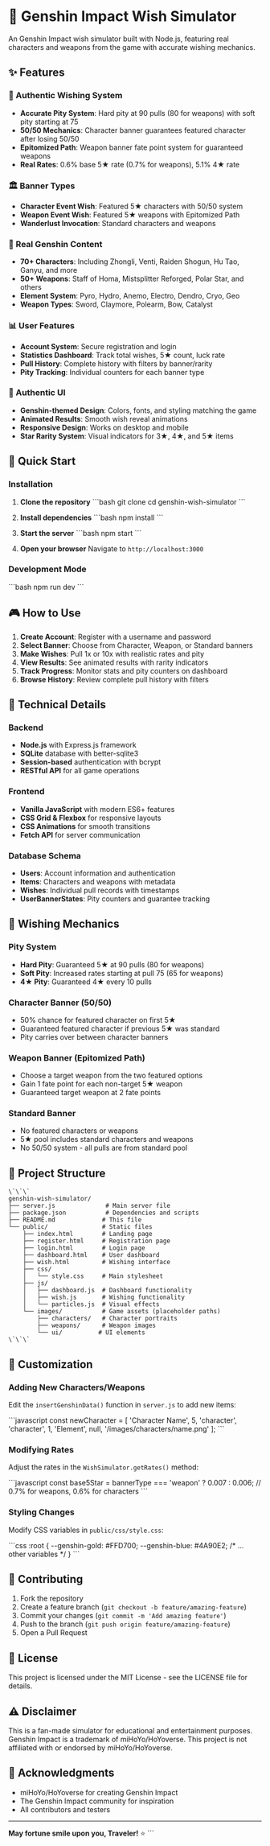 # 🌟 Genshin Impact Wish Simulator

An Genshin Impact wish simulator built with Node.js, featuring real characters and weapons from the game with accurate wishing mechanics.

## ✨ Features

### 🎯 Authentic Wishing System
- **Accurate Pity System**: Hard pity at 90 pulls (80 for weapons) with soft pity starting at 75
- **50/50 Mechanics**: Character banner guarantees featured character after losing 50/50
- **Epitomized Path**: Weapon banner fate point system for guaranteed weapons
- **Real Rates**: 0.6% base 5★ rate (0.7% for weapons), 5.1% 4★ rate

### 🏛️ Banner Types
- **Character Event Wish**: Featured 5★ characters with 50/50 system
- **Weapon Event Wish**: Featured 5★ weapons with Epitomized Path
- **Wanderlust Invocation**: Standard characters and weapons

### 👥 Real Genshin Content
- **70+ Characters**: Including Zhongli, Venti, Raiden Shogun, Hu Tao, Ganyu, and more
- **50+ Weapons**: Staff of Homa, Mistsplitter Reforged, Polar Star, and others
- **Element System**: Pyro, Hydro, Anemo, Electro, Dendro, Cryo, Geo
- **Weapon Types**: Sword, Claymore, Polearm, Bow, Catalyst

### 📊 User Features
- **Account System**: Secure registration and login
- **Statistics Dashboard**: Track total wishes, 5★ count, luck rate
- **Pull History**: Complete history with filters by banner/rarity
- **Pity Tracking**: Individual counters for each banner type

### 🎨 Authentic UI
- **Genshin-themed Design**: Colors, fonts, and styling matching the game
- **Animated Results**: Smooth wish reveal animations
- **Responsive Design**: Works on desktop and mobile
- **Star Rarity System**: Visual indicators for 3★, 4★, and 5★ items

## 🚀 Quick Start

### Installation

1. **Clone the repository**
   \`\`\`bash
   git clone <repository-url>
   cd genshin-wish-simulator
   \`\`\`

2. **Install dependencies**
   \`\`\`bash
   npm install
   \`\`\`

3. **Start the server**
   \`\`\`bash
   npm start
   \`\`\`

4. **Open your browser**
   Navigate to `http://localhost:3000`

### Development Mode
\`\`\`bash
npm run dev
\`\`\`

## 🎮 How to Use

1. **Create Account**: Register with a username and password
2. **Select Banner**: Choose from Character, Weapon, or Standard banners
3. **Make Wishes**: Pull 1x or 10x with realistic rates and pity
4. **View Results**: See animated results with rarity indicators
5. **Track Progress**: Monitor stats and pity counters on dashboard
6. **Browse History**: Review complete pull history with filters

## 🔧 Technical Details

### Backend
- **Node.js** with Express.js framework
- **SQLite** database with better-sqlite3
- **Session-based** authentication with bcrypt
- **RESTful API** for all game operations

### Frontend
- **Vanilla JavaScript** with modern ES6+ features
- **CSS Grid & Flexbox** for responsive layouts
- **CSS Animations** for smooth transitions
- **Fetch API** for server communication

### Database Schema
- **Users**: Account information and authentication
- **Items**: Characters and weapons with metadata
- **Wishes**: Individual pull records with timestamps
- **UserBannerStates**: Pity counters and guarantee tracking

## 🎯 Wishing Mechanics

### Pity System
- **Hard Pity**: Guaranteed 5★ at 90 pulls (80 for weapons)
- **Soft Pity**: Increased rates starting at pull 75 (65 for weapons)
- **4★ Pity**: Guaranteed 4★ every 10 pulls

### Character Banner (50/50)
- 50% chance for featured character on first 5★
- Guaranteed featured character if previous 5★ was standard
- Pity carries over between character banners

### Weapon Banner (Epitomized Path)
- Choose a target weapon from the two featured options
- Gain 1 fate point for each non-target 5★ weapon
- Guaranteed target weapon at 2 fate points

### Standard Banner
- No featured characters or weapons
- 5★ pool includes standard characters and weapons
- No 50/50 system - all pulls are from standard pool

## 📁 Project Structure
```
\`\`\`
genshin-wish-simulator/
├── server.js              # Main server file
├── package.json           # Dependencies and scripts
├── README.md             # This file
└── public/               # Static files
    ├── index.html        # Landing page
    ├── register.html     # Registration page
    ├── login.html        # Login page
    ├── dashboard.html    # User dashboard
    ├── wish.html         # Wishing interface
    ├── css/
    │   └── style.css     # Main stylesheet
    ├── js/
    │   ├── dashboard.js  # Dashboard functionality
    │   ├── wish.js       # Wishing functionality
    │   └── particles.js  # Visual effects
    └── images/           # Game assets (placeholder paths)
        ├── characters/   # Character portraits
        ├── weapons/      # Weapon images
        └── ui/          # UI elements
\`\`\`
```
## 🎨 Customization

### Adding New Characters/Weapons
Edit the `insertGenshinData()` function in `server.js` to add new items:

\`\`\`javascript
const newCharacter = [
    'Character Name', 5, 'character', 'character', 1, 'Element', null, '/images/characters/name.png'
];
\`\`\`

### Modifying Rates
Adjust the rates in the `WishSimulator.getRates()` method:

\`\`\`javascript
const base5Star = bannerType === 'weapon' ? 0.007 : 0.006; // 0.7% for weapons, 0.6% for characters
\`\`\`

### Styling Changes
Modify CSS variables in `public/css/style.css`:

\`\`\`css
:root {
    --genshin-gold: #FFD700;
    --genshin-blue: #4A90E2;
    /* ... other variables */
}
\`\`\`

## 🤝 Contributing

1. Fork the repository
2. Create a feature branch (`git checkout -b feature/amazing-feature`)
3. Commit your changes (`git commit -m 'Add amazing feature'`)
4. Push to the branch (`git push origin feature/amazing-feature`)
5. Open a Pull Request

## 📝 License

This project is licensed under the MIT License - see the LICENSE file for details.

## ⚠️ Disclaimer

This is a fan-made simulator for educational and entertainment purposes. Genshin Impact is a trademark of miHoYo/HoYoverse. This project is not affiliated with or endorsed by miHoYo/HoYoverse.

## 🙏 Acknowledgments

- miHoYo/HoYoverse for creating Genshin Impact
- The Genshin Impact community for inspiration
- All contributors and testers

---

**May fortune smile upon you, Traveler!** ⭐
\`\`\`

